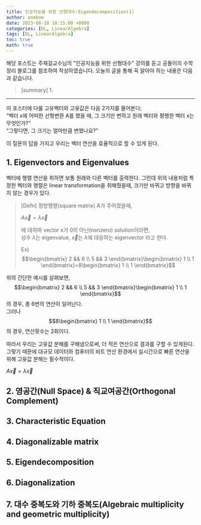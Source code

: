 ```yaml
---
title: 인공지능을 위한 선형대수:Eigendecomposition(1)
author: onebom
date: 2023-08-18 18:15:00 +0800
categories: [DL, LinearAlgebra]
tags: [DL, LinearAlgebra]
toc: true
math: true
---
```


해당 포스트는 주재걸교수님의 "인공지능을 위한 선형대수" 강의를 듣고 공돌이의 수학정리 블로그를 참조하여 작성하였습니다.
오늘의 글을 통해 꼭 알아야 하는 내용은 다음과 같습니다.
> [summary]
> 1. 

---

이 포스터에 다룰 고유벡터와 고윳값은 다음 2가지를 물어본다;    
“벡터 x에 어떠한 선형변환 A를 했을 때, 그 크기만 변하고 원래 벡터와 평행한 벡터 x는 무엇인가?”    
“그렇다면, 그 크기는 얼마만큼 변했나요?”

이 질문의 답을 가지고 우리는 벡터 연산을 효율적으로 할 수 있게 된다.  

## 1. Eigenvectors and Eigenvalues
벡터에 행렬 연산을 취하면 보통 원래와 다른 벡터를 출력한다. 그런데 위의 내용처럼 특정한 벡터와 행렬은 linear transformation을 취해줬을때, 크기만 바뀌고 방향을 바뀌지 않는 경우가 있다. 

> [Defn]
> 정방행렬(square matrix) A가 주어졌을때,      
> 
> $A\vec{x}=\lambda \vec{x}$
> 
> 에 대하여 vector x가 0이 아닌(nonzero) solution이라면,   
> 상수 $\lambda$는 eigenvalue, $\vec{x}$는 $\lambda$에 대응하는 eigenvector 라고 한다.   
>
> Ex)   
> $$\begin{bmatrix} 2 && 6 \\ 5 && 3 \end{bmatrix}\begin{bmatrix} 1 \\ 1 \end{bmatrix}=8\begin{bmatrix} 1 \\ 1 \end{bmatrix}$$

위의 간단한 예시를 살펴보면,
$$\begin{bmatrix} 2 && 6 \\ 5 && 3 \end{bmatrix}\begin{bmatrix} 1 \\ 1 \end{bmatrix}$$의 경우, 총 6번의 연산이 일어난다.   
그러나 $$8\begin{bmatrix} 1 \\ 1 \end{bmatrix}$$의 경우, 연산횟수는 2회이다.

따라서 우리는 고윳값 분해를 구해냄으로써, 더 적은 연산으로 결과를 구할 수 있게된다. 그렇기 때문에 대규모 데이터와 컴퓨터의 비트 연산 환경에서 실시간으로 빠른 연산을 위해 고윳값 분해는 필수적이다.

$A\vec{x}=\lambda \vec{x}$


## 2. 영공간(Null Space) & 직교여공간(Orthogonal Complement)

## 3. Characteristic Equation

## 4. Diagonalizable matrix

## 5. Eigendecomposition

## 6. Diagonalization

## 7. 대수 중복도와 기하 중복도(Algebraic multiplicity and geometric multiplicity)